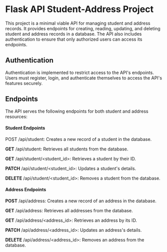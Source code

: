 
# Flask API Student-Address Project

This project is a minimal viable API for managing student and address records. It provides endpoints for creating, reading, updating, and deleting student and address records in a database. The API also includes authentication to ensure that only authorized users can access its endpoints.




## Authentication

Authentication is implemented to restrict access to the API's endpoints. Users must register, login, and authenticate themselves to access the API's features securely.
## Endpoints

The API serves the following endpoints for both student and address resources:

#### Student Endpoints
POST /api/student: Creates a new record of a student in the database.

**GET** /api/student: Retrieves all students from the database.

**GET** /api/student/<student_id>: Retrieves a student by their ID.

**PATCH** /api/student/<student_id>: Updates a student's details.

**DELETE** /api/student/<student_id>: Removes a student from the database.

#### Address Endpoints

**POST** /api/address: Creates a new record of an address in the database.

**GET** /api/address: Retrieves all addresses from the database.

**GET** /api/address/<address_id>: Retrieves an address by its ID.

**PATCH** /api/address/<address_id>: Updates an address's details.

**DELETE** /api/address/<address_id>: Removes an address from the database.